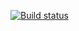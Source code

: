 [![Build status](https://ci.appveyor.com/api/projects/status/8wf0042e764c8tes/branch/master?svg=true)](https://ci.appveyor.com/project/Natalchik/carddelivery/branch/master)
